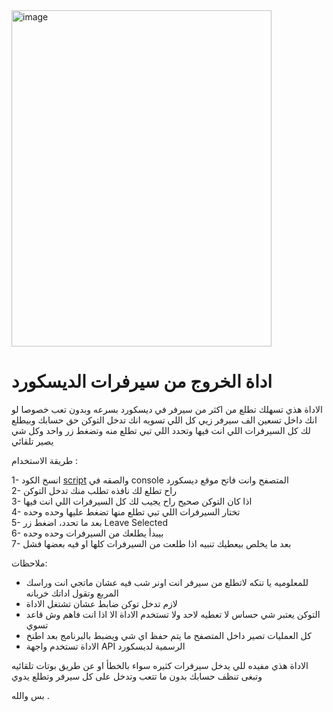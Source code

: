 <img width="416" height="538" alt="image" src="https://github.com/user-attachments/assets/f2b7042a-46f7-4c84-865d-af4dd2693a17" /> 

# اداة الخروج من سيرفرات الديسكورد

الاداة هذي تسهلك تطلع من اكثر من سيرفر في ديسكورد بسرعه وبدون تعب خصوصا لو انك داخل تسعين الف سيرفر زيي كل اللي تسويه انك تدخل التوكن حق حسابك وبيطلع لك كل السيرفرات اللي انت فيها وتحدد اللي تبي تطلع منه وتضغط زر واحد وكل شي يصير تلقائي

طريقة الاستخدام :

1- انسخ الكود [script](https://github.com/SaYo506/discord-server-leave/blob/main/script.js) والصقه في console المتصفح وانت فاتح موقع ديسكورد  
2- راح تطلع لك نافذه تطلب منك تدخل التوكن  
3- اذا كان التوكن صحيح راح يجيب لك كل السيرفرات اللي انت فيها  
4- تختار السيرفرات اللي تبي تطلع منها تضغط عليها وحده وحده  
5- بعد ما تحدد، اضغط زر Leave Selected  
6- بيبدأ يطلعك من السيرفرات وحده وحده  
7- بعد ما يخلص بيعطيك تنبيه اذا طلعت من السيرفرات كلها او فيه بعضها فشل

ملاحظات:
- للمعلوميه يا تنكه لاتطلع من سيرفر انت اونر شب فيه عشان ماتجي انت وراسك المربع وتقول اداتك خربانه
- لازم تدخل توكن ضابط عشان تشتغل الاداة  
- التوكن يعتبر شي حساس لا تعطيه لاحد ولا تستخدم الاداة الا اذا انت فاهم وش قاعد تسوي  
- كل العمليات تصير داخل المتصفح ما يتم حفظ اي شي ويضبط بالبرنامج بعد اطنخ  
- الاداة تستخدم واجهة API الرسمية لديسكورد

الاداة هذي مفيده للي يدخل سيرفرات كثيره سواء بالخطأ او عن طريق بوتات تلقائيه وتبغى تنظف حسابك بدون ما تتعب وتدخل على كل سيرفر وتطلع يدوي


 بس والله .

